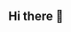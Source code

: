 ## Hi there 👋

<!--
**Freshtanazari/Freshtanazari** is a ✨ _special_ ✨ repository because its `README.md` (this file) appears on your GitHub profile.

# Hi there, I'm Freshtan Azari 👋  

🚀 **Software Engineer | Aspiring Data Scientist | Web Developer**

---

### 👨‍💻 About Me  
I'm a software engineer passionate about building efficient, meaningful, and data-driven applications.  
My journey started in **web development**, creating responsive and dynamic websites, and has now expanded toward **data science** — where I explore how data can power intelligent decisions.  

I enjoy solving real-world problems, learning continuously, and developing projects that combine **software engineering**, **data science**, and **creativity**.

---

### 🧠 Currently Exploring  
- Building full-stack web applications using **React**, **PHP**, and **MySQL**  
- Enhancing my data skills with **Python**, **pandas**, **NumPy**, and **Matplotlib**  
- Learning more about **machine learning** and **AI-driven applications**

---

### 🛠️ Tech Stack  

**Languages & Frameworks:**  
`HTML` | `CSS` | `JavaScript` | `React` | `PHP` | `Python` | `MySQL` | `Java`

**Data Science Tools:**  
`NumPy` | `pandas` | `Matplotlib` | `scikit-learn`

**Other Tools & Technologies:**  
`Git` | `GitHub` | `VS Code` | `XAMPP` | `Jupyter Notebook`

---

### 🌟 Featured Project  
🔹 [**Weather Forecast App**](https://freshtanazari.github.io/weatherForcast/) — A real-time weather forecasting app that uses API data to display temperature, humidity, and other weather information in a clean and interactive interface.  

---

### 📫 Let's Connect  
- 🌍 [GitHub Profile](https://github.com/Freshtanazari)  
- 💼 *Open to internships or collaborations in software engineering and data science*  
- 💬 Ask me about **web development**, **APIs**, or **data visualization**

---

> “Code, learn, build — repeat.”  
> — Freshtan Azari

